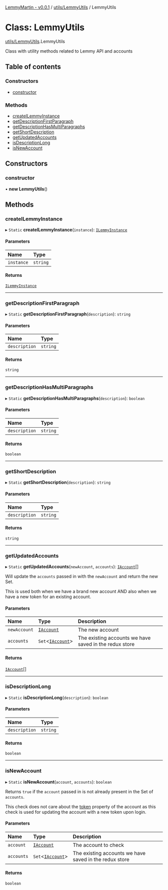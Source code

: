 [LemmyMartin - v0.0.1](../README.md) / [utils/LemmyUtils](../modules/utils_LemmyUtils.md) / LemmyUtils

# Class: LemmyUtils

[utils/LemmyUtils](../modules/utils_LemmyUtils.md).LemmyUtils

Class with utility methods related to Lemmy API and accounts

## Table of contents

### Constructors

- [constructor](utils_LemmyUtils.LemmyUtils.md#constructor)

### Methods

- [createILemmyInstance](utils_LemmyUtils.LemmyUtils.md#createilemmyinstance)
- [getDescriptionFirstParagraph](utils_LemmyUtils.LemmyUtils.md#getdescriptionfirstparagraph)
- [getDescriptionHasMultiParagraphs](utils_LemmyUtils.LemmyUtils.md#getdescriptionhasmultiparagraphs)
- [getShortDescription](utils_LemmyUtils.LemmyUtils.md#getshortdescription)
- [getUpdatedAccounts](utils_LemmyUtils.LemmyUtils.md#getupdatedaccounts)
- [isDescriptionLong](utils_LemmyUtils.LemmyUtils.md#isdescriptionlong)
- [isNewAccount](utils_LemmyUtils.LemmyUtils.md#isnewaccount)

## Constructors

### constructor

• **new LemmyUtils**()

## Methods

### createILemmyInstance

▸ `Static` **createILemmyInstance**(`instance`): [`ILemmyInstance`](../interfaces/features_lemmy_types.ILemmyInstance.md)

#### Parameters

| Name | Type |
| :------ | :------ |
| `instance` | `string` |

#### Returns

[`ILemmyInstance`](../interfaces/features_lemmy_types.ILemmyInstance.md)

___

### getDescriptionFirstParagraph

▸ `Static` **getDescriptionFirstParagraph**(`description`): `string`

#### Parameters

| Name | Type |
| :------ | :------ |
| `description` | `string` |

#### Returns

`string`

___

### getDescriptionHasMultiParagraphs

▸ `Static` **getDescriptionHasMultiParagraphs**(`description`): `boolean`

#### Parameters

| Name | Type |
| :------ | :------ |
| `description` | `string` |

#### Returns

`boolean`

___

### getShortDescription

▸ `Static` **getShortDescription**(`description`): `string`

#### Parameters

| Name | Type |
| :------ | :------ |
| `description` | `string` |

#### Returns

`string`

___

### getUpdatedAccounts

▸ `Static` **getUpdatedAccounts**(`newAccount`, `accounts`): [`IAccount`](../interfaces/features_settings_types.IAccount.md)[]

Will update the `accounts` passed in with the `newAccount` and return the
new Set.

This is used both when we have a brand new account AND also when we have a
new token for an existing account.

#### Parameters

| Name | Type | Description |
| :------ | :------ | :------ |
| `newAccount` | [`IAccount`](../interfaces/features_settings_types.IAccount.md) | The new account |
| `accounts` | `Set`<[`IAccount`](../interfaces/features_settings_types.IAccount.md)\> | The existing accounts we have saved in the redux store |

#### Returns

[`IAccount`](../interfaces/features_settings_types.IAccount.md)[]

___

### isDescriptionLong

▸ `Static` **isDescriptionLong**(`description`): `boolean`

#### Parameters

| Name | Type |
| :------ | :------ |
| `description` | `string` |

#### Returns

`boolean`

___

### isNewAccount

▸ `Static` **isNewAccount**(`account`, `accounts`): `boolean`

Returns `true` if the `account` passed in is not already present in the
Set of `accounts`.

This check does not care about the [token](../interfaces/features_settings_types.IAccount.md#token) property of the account
as this check is used for updating the account with a new token upon login.

#### Parameters

| Name | Type | Description |
| :------ | :------ | :------ |
| `account` | [`IAccount`](../interfaces/features_settings_types.IAccount.md) | The account to check |
| `accounts` | `Set`<[`IAccount`](../interfaces/features_settings_types.IAccount.md)\> | The existing accounts we have saved in the redux store |

#### Returns

`boolean`
